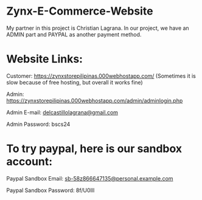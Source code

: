 # Zynx-E-Commerce-Website

My partner in this project is Christian Lagrana.
In our project, we have an ADMIN part and PAYPAL as another payment method.

# Website Links:
Customer: https://zynxstorepilipinas.000webhostapp.com/ (Sometimes it is slow because of free hosting, but overall it works fine)

Admin: https://zynxstorepilipinas.000webhostapp.com/admin/adminlogin.php

Admin E-mail: delcastillolagrana@gmail.com

Admin Password: bscs24


# To try paypal, here is our sandbox account:
Paypal Sandbox Email: sb-58z866647135@personal.example.com

Paypal Sandbox Password: 8f/U0Ill
